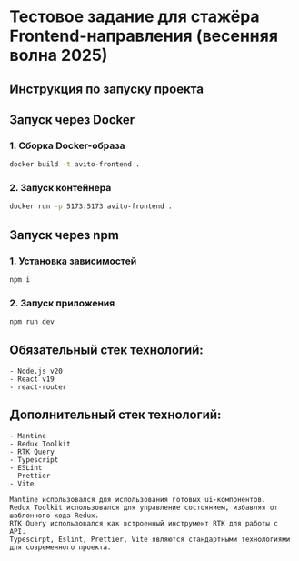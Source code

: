 # Тестовое задание для стажёра Frontend-направления (весенняя волна 2025)
## Инструкция по запуску проекта

## Запуск через Docker

### 1. Сборка Docker-образа
```bash
docker build -t avito-frontend .
```

### 2. Запуск контейнера
```bash
docker run -p 5173:5173 avito-frontend .
```
## Запуск через npm
### 1. Установка зависимостей
```bash
npm i 
```

### 2. Запуск приложения
```bash
npm run dev
```
## Обязательный стек технологий:
    - Node.js v20
    - React v19
    - react-router
  
## Дополнительный стек технологий:
    - Mantine
    - Redux Toolkit
    - RTK Query
    - Typescript
    - ESLint
    - Prettier
    - Vite
    
    Mantine использовался для использования готовых ui-компонентов.
    Redux Toolkit использовался для управление состоянием, избавляя от шаблонного кода Redux.
    RTK Query использовался как встроенный инструмент RTK для работы с API.
    Typescirpt, Eslint, Prettier, Vite являются стандартными технологиями для современного проекта.

















